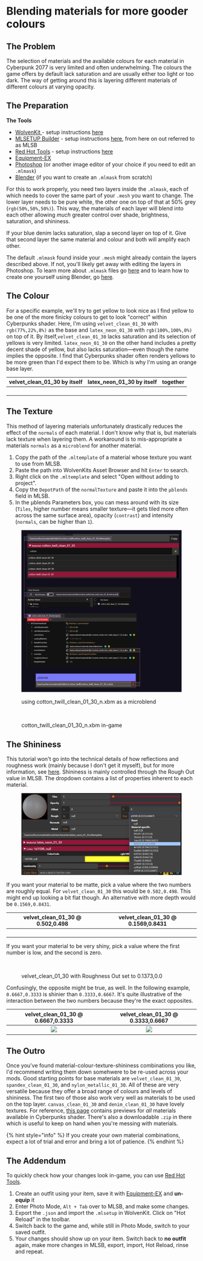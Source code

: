 # Blending materials for more gooder colours

## The Problem

The selection of materials and the available colours for each material in Cyberpunk 2077 is very limited and often underwhelming. The colours the game offers by default lack saturation and are usually either too light or too dark. The way of getting around this is layering different materials of different colours at varying opacity.

## The Preparation

**The Tools**

* [WolvenKit ](https://github.com/WolvenKit/Wolvenkit/)- setup instructions [here](https://wiki.redmodding.org/wolvenkit/getting-started/download)
* [MLSETUP Builder](https://github.com/Neurolinked/MlsetupBuilder) - setup instructions [here](https://wiki.redmodding.org/cyberpunk-2077-modding/for-mod-creators/modding-tools/mlsetup-builder), from here on out referred to as MLSB
* [Red Hot Tools](https://github.com/psiberx/cp2077-red-hot-tools/) - setup instructions [here](https://wiki.redmodding.org/cyberpunk-2077-modding/for-mod-creators/modding-tools/redhottools)
* [Equipment-EX](https://www.nexusmods.com/cyberpunk2077/mods/6945)
* [Photoshop](https://www.adobe.com/products/photoshop.html) (or another image editor of your choice if you need to edit an `.mlmask`)
* [Blender](https://www.blender.org/) (if you want to create an `.mlmask` from scratch)

For this to work properly, you need two layers inside the `.mlmask`, each of which needs to cover the same part of your `.mesh` you want to change. The lower layer needs to be pure white, the other one on top of that at 50% grey (`rgb(50%,50%,50%)`). This way, the materials of each layer will blend into each other allowing _much_ greater control over shade, brightness, saturation, and shininess.

If your blue denim lacks saturation, slap a second layer on top of it. Give that second layer the same material and colour and both will amplify each other.

The default `.mlmask` found inside your `.mesh` might already contain the layers described above. If not, you'll likely get away with editing the layers in Photoshop. To learn more about `.mlmask` files go [here](https://wiki.redmodding.org/cyberpunk-2077-modding/for-mod-creators/materials/multilayered#what-is-the-mlmask) and to learn how to create one yourself using Blender, go [here](https://wiki.redmodding.org/cyberpunk-2077-modding/for-mod-creators/modding-guides/textures-and-luts/custom-multilayermasks).

## The Colour

For a specific example, we'll try to get yellow to look nice as I find yellow to be one of the more finicky colours to get to look "correct" within Cyberpunks shader. Here, I'm using `velvet_clean_01_30` with `rgb(77%,22%,8%)` as the base and `latex_neon_01_30` with `rgb(100%,100%,0%)` on top of it. By itself,`velvet_clean_01_30` lacks saturation and its selection of yellows is very limited. `latex_neon_01_30` on the other hand includes a pretty decent shade of yellow, but also lacks saturation—even though the name implies the opposite. I find that Cyberpunks shader often renders yellows to be more green than I'd expect them to be. Which is why I'm using an orange base layer.

<table data-full-width="false"><thead><tr><th align="center">velvet_clean_01_30 by itself</th><th align="center">latex_neon_01_30 by itself</th><th align="center">together</th></tr></thead><tbody><tr><td align="center"><img src="../../../.gitbook/assets/Cyberpunk2077 2024-05-29 00-26-27.png" alt=""></td><td align="center"><img src="../../../.gitbook/assets/Cyberpunk2077 2024-05-29 00-27-02.png" alt=""></td><td align="center"><img src="../../../.gitbook/assets/Cyberpunk2077 2024-05-29 00-27-54.png" alt=""></td></tr></tbody></table>

## The Texture

This method of layering materials unfortunately drastically reduces the effect of the `normals` of each material. I don't know why that is, but materials lack texture when layering them. A workaround is to mis-appropriate a materials `normals` as a `microblend` for another material.

1. Copy the path of the `.mltemplate` of a material whose texture you want to use from MLSB.
2. Paste the path into WolvenKits Asset Browser and hit `Enter` to search.
3. Right click on the `.mltemplate` and select "Open without adding to project".
4. Copy the `DepotPath` of the `normalTexture` and paste it into the `µblends` field in MLSB.
5. In the µblends Parameters box, you can mess around with its size (`Tiles`, higher number means smaller texture—it gets tiled more often across the same surface area), opacity (`contrast`) and intensity (`normals`, can be higher than `1`).

<div data-full-width="false">

<figure><img src="../../../.gitbook/assets/mltemplate_to_n_xbm.png" alt=""><figcaption><p>using cotton_twill_clean_01_30_n.xbm as a microblend</p></figcaption></figure>

</div>

<figure><img src="../../../.gitbook/assets/Cyberpunk2077 2024-05-29 00-25-22.png" alt=""><figcaption><p>cotton_twill_clean_01_30_n.xbm in-game</p></figcaption></figure>

## The Shininess

This tutorial won't go into the technical details of how reflections and roughness work (mainly because I don't get it myself), but for more information, see [here](https://wiki.redmodding.org/cyberpunk-2077-modding/for-mod-creators/materials/configuring-materials#shared-properties). Shininess is mainly controlled through the Rough Out value in MLSB. The dropdown contains a list of properties inherent to each material.

<figure><img src="../../../.gitbook/assets/Screenshot 2024-06-01 201527.png" alt=""><figcaption></figcaption></figure>

If you want your material to be matte, pick a value where the two numbers are roughly equal. For `velvet_clean_01_30` this would be `0.502,0.498`. This might end up looking a bit flat though. An alternative with more depth would be `0.1569,0.8431`.

<table data-full-width="false"><thead><tr><th align="center">velvet_clean_01_30 @ 0.502,0.498</th><th align="center">velvet_clean_01_30 @ 0.1569,0.8431</th></tr></thead><tbody><tr><td align="center"><img src="../../../.gitbook/assets/velvet_clean_01_30_502_498.png" alt="" data-size="original"></td><td align="center"><img src="../../../.gitbook/assets/velvet_clean_01_30_1569_8431.png" alt="" data-size="original"></td></tr></tbody></table>

If you want your material to be very shiny, pick a value where the first number is low, and the second is zero.

<figure><img src="../../../.gitbook/assets/velvet_clean_01_30_1373_0.png" alt=""><figcaption><p>velvet_clean_01_30 with Roughness Out set to 0.1373,0.0</p></figcaption></figure>

Confusingly, the opposite might be true, as well. In the following example, `0.6667,0.3333` is shinier than `0.3333,0.6667`. It's quite illustrative of the interaction between the two numbers because they're the exact opposites.

|                velvet\_clean\_01\_30 @ 0.6667,0.3333                |                velvet\_clean\_01\_30 @ 0.3333,0.6667                |
| :-----------------------------------------------------------------: | :-----------------------------------------------------------------: |
| ![](../../../.gitbook/assets/velvet\_clean\_01\_30\_6667\_3333.png) | ![](../../../.gitbook/assets/velvet\_clean\_01\_30\_3333\_6667.png) |

## The Outro

Once you've found material-colour-texture-shininess combinations you like, I'd recommend writing them down somehwere to be re-used across your mods. Good starting points for base materials are `velvet_clean_01_30`, `spandex_clean_01_30`, and `nylon_metallic_01_30`. All of these are very versatile because they offer a broad range of colours and levels of shininess. The first two of those also work very well as materials to be used on the top layer. `canvas_clean_01_30` and `denim_clean_01_30` have lovely textures. For reference, [this page](https://wiki.redmodding.org/cyberpunk-2077-modding/for-mod-creators/materials/multilayered/multilayered-previews) contains previews for _all_ materials available in Cyberpunks shader. There's also a downloadable `.zip` in there which is useful to keep on hand when you're messing with materials.

{% hint style="info" %}
If you create your own material combinations, expect a lot of trial and error and bring a lot of patience.
{% endhint %}

## The Addendum

To quickly check how your changes look in-game, you can use [Red Hot Tools](https://github.com/psiberx/cp2077-red-hot-tools/).

1. Create an outfit using your item, save it with [Equipment-EX](https://www.nexusmods.com/cyberpunk2077/mods/6945) and **un-equip** it
2. Enter Photo Mode, `Alt + Tab` over to MLSB, and make some changes.
3. Export the `.json` and import the `.mlsetup` in WolvenKit. Click on "Hot Reload" in the toolbar.
4. Switch back to the game and, while still in Photo Mode, switch to your saved outfit.
5. Your changes should show up on your item. Switch back to **no outfit** again, make more changes in MLSB, export, import, Hot Reload, rinse and repeat.
